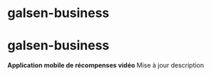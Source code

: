 # galsen-business
# galsen-business
**Application mobile de récompenses vidéo**
Mise à jour description 
